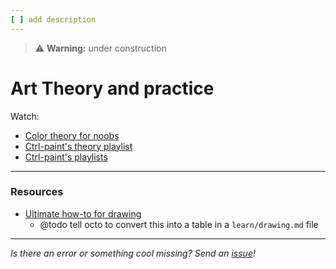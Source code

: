 ```yaml
---
[ ] add description
---
```


>:warning: **Warning:** under construction
# Art Theory and practice

Watch:
* [Color theory for noobs](https://www.youtube.com/watch?v=AvgCkHrcj90)
* [Ctrl-paint's theory playlist](https://www.youtube.com/playlist?list=PLI68ClDpxTYRrtNyfr6TiPUz2-NChHZhx)
* [Ctrl-paint's playlists](https://www.youtube.com/user/ctrlpainter/playlists)

---

### Resources
* [Ultimate how-to for drawing](https://drive.google.com/file/d/11V_B09PD32bWgbFlZ8KtIkU4J-n-xXw_/view)
  * @todo tell octo to convert this into a table in a `learn/drawing.md` file

---

_Is there an error or something cool missing? Send an [issue](https://github.com/octoshrimpy/learn/issues/new)!_